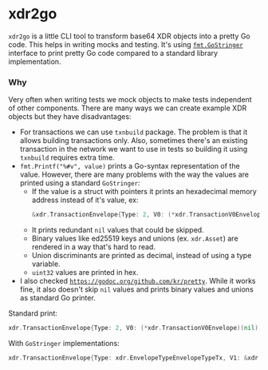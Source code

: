 # xdr2go

`xdr2go` is a little CLI tool to transform base64 XDR objects into a pretty Go code. This helps in writing mocks and testing. It's using [`fmt.GoStringer`](https://golang.org/pkg/fmt/#GoStringer) interface to print pretty Go code compared to a standard library implementation.

### Why

Very often when writing tests we mock objects to make tests independent of other components. There are many ways we can create example XDR objects but they have disadvantages:
* For transactions we can use `txnbuild` package. The problem is that it allows building transactions only. Also, sometimes there's an existing transaction in the network we want to use in tests so building it using `txnbuild` requires extra time.
* `fmt.Printf("%#v", value)` prints a Go-syntax representation of the value. However, there are many problems with the way the values are printed using a standard `GoStringer`:
   * If the value is a struct with pointers it prints an hexadecimal memory address instead of it's value, ex:
        ```go
        &xdr.TransactionEnvelope{Type: 2, V0: (*xdr.TransactionV0Envelope)(nil), V1: (*xdr.TransactionV1Envelope)(0xc0000aa2d0), FeeBump: (*xdr.FeeBumpTransactionEnvelope)(nil)
        ```
    * It prints redundant `nil` values that could be skipped.
    * Binary values like ed25519 keys and unions (ex. `xdr.Asset`) are rendered in a way that's hard to read.
    * Union discriminants are printed as decimal, instead of using a type variable.
    * `uint32` values are printed in hex.
* I also checked [`https://godoc.org/github.com/kr/pretty`](https://godoc.org/github.com/kr/pretty). While it works fine, it also doesn't skip `nil` values and prints binary values and unions as standard Go printer.

Standard print:
```go
xdr.TransactionEnvelope{Type: 2, V0: (*xdr.TransactionV0Envelope)(nil), V1: (*xdr.TransactionV1Envelope)(0xc0000aa2d0), FeeBump: (*xdr.FeeBumpTransactionEnvelope)(nil)
```
With `GoStringer` implementations:
```go
xdr.TransactionEnvelope{Type: xdr.EnvelopeTypeEnvelopeTypeTx, V1: &xdr.TransactionV1Envelope{Tx: xdr.Transaction{SourceAccount: xdr.MustAddress("GAZ3T7HRWDBJ6SNQ7IWVUS65FP6QMCWHCALFYWX552KFV2O2RLOSRLKI"), Fee: 120, SeqNum: 122783846453215886, TimeBounds: &xdr.TimeBounds{MinTime: xdr.TimePoint(0), MaxTime: xdr.TimePoint(1594645065)}, Memo: xdr.Memo{Type: xdr.MemoTypeMemoNone}, Operations: []xdr.Operation{xdr.OperationBody{SourceAccount: &xdr.MustAddress("GBHC6AMZ3FWLYYHXITCIEZI6VXAU4IEMRCHLICXZXHOVSBFSWCRJ7JS7"), Body: &xdr.OperationBody{Type: xdr.OperationTypeManageSellOffer, ManageSellOfferOp: &xdr.ManageSellOfferOp{Selling: xdr.MustNewCreditAsset("LFEC", "GAG6FS3CR64QJHLHJU7HNXUB4KBLXVDFQBDXM5LG22WOM7CA2ITJAVD2"), Buying: xdr.MustNewNativeAsset(), Amount: 6, Price: xdr.Price{N: 9899999, D: 100000000}, OfferId: 0}}}}, Ext: xdr.TransactionExt{V: 0}}, Signatures: []xdr.DecoratedSignature{xdr.DecoratedSignature{Hint: xdr.SignatureHint{0xda, 0x8a, 0xdd, 0x28}, Signature: xdr.Signature{0x55, 0xb, 0xd0, 0x7d, 0xf3, 0x7, 0x71, 0x56, 0x99, 0x3c, 0x34, 0xfc, 0x47, 0xa0, 0xce, 0x2b, 0x39, 0xa, 0xc4, 0x8c, 0xb7, 0x80, 0x9f, 0x4c, 0xc8, 0x22, 0xae, 0xcc, 0xe9, 0x8b, 0x29, 0xb9, 0x80, 0x94, 0xab, 0x15, 0xbd, 0x6b, 0xc6, 0x3e, 0x2d, 0x12, 0x7a, 0x49, 0xa8, 0x83, 0x75, 0xdd, 0x21, 0x0, 0x14, 0x47, 0xdc, 0xf9, 0x4, 0xe7, 0xdb, 0x16, 0x5a, 0x6e, 0xb0, 0xd6, 0xc0, 0xd}}, xdr.DecoratedSignature{Hint: xdr.SignatureHint{0xb2, 0xb0, 0xa2, 0x9f}, Signature: xdr.Signature{0x6c, 0xb8, 0xe4, 0xd6, 0x39, 0xe2, 0x54, 0x3a, 0x51, 0xf1, 0xc1, 0x20, 0xb9, 0x5f, 0x7d, 0x8, 0xae, 0x31, 0x2c, 0xec, 0x19, 0xce, 0xb0, 0x3f, 0xb6, 0xe6, 0xfa, 0x25, 0xeb, 0x58, 0xf0, 0x33, 0xd1, 0x9f, 0x9a, 0xf5, 0xc2, 0x33, 0x7b, 0xa6, 0x45, 0x92, 0x18, 0xc0, 0x4d, 0xbf, 0x9d, 0xdf, 0xa0, 0xa5, 0x43, 0x73, 0x2a, 0x7c, 0x7d, 0xad, 0x67, 0x54, 0xad, 0xa6, 0xae, 0x30, 0xd1, 0xf}}}}}
```